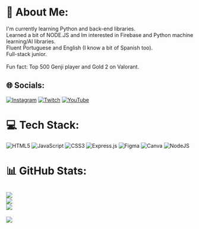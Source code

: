 # 💫 About Me:
I'm currently learning Python and back-end libraries.<br>Learned a bit of NODE.JS and Im interested in Firebase and Python machine learning/AI libraries.<br>Fluent Portuguese and English (I know a bit of Spanish too).<br>Full-stack junior.<br><br>Fun fact: Top 500 Genji player and Gold 2 on Valorant.

## 🌐 Socials:
[![Instagram](https://img.shields.io/badge/Instagram-%23E4405F.svg?logo=Instagram&logoColor=white)](https://instagram.com/distant_gabdrule) [![Twitch](https://img.shields.io/badge/Twitch-%239146FF.svg?logo=Twitch&logoColor=white)](https://twitch.tv/distant_gabdrule) [![YouTube](https://img.shields.io/badge/YouTube-%23FF0000.svg?logo=YouTube&logoColor=white)](https://youtube.com/c/DistantFoill) 

# 💻 Tech Stack:
![HTML5](https://img.shields.io/badge/html5-%23E34F26.svg?style=flat&logo=html5&logoColor=white) ![JavaScript](https://img.shields.io/badge/javascript-%23323330.svg?style=flat&logo=javascript&logoColor=%23F7DF1E) ![CSS3](https://img.shields.io/badge/css3-%231572B6.svg?style=flat&logo=css3&logoColor=white) ![Express.js](https://img.shields.io/badge/express.js-%23404d59.svg?style=flat&logo=express&logoColor=%2361DAFB) 	![Figma](https://img.shields.io/badge/figma-%23F24E1E.svg?style=flat&logo=figma&logoColor=white) ![Canva](https://img.shields.io/badge/Canva-%2300C4CC.svg?style=flat&logo=Canva&logoColor=white) ![NodeJS](https://img.shields.io/badge/node.js-6DA55F?style=flat&logo=node.js&logoColor=white)
# 📊 GitHub Stats:
![](https://github-readme-stats.vercel.app/api?username=MrsGabs&theme=nord&hide_border=false&include_all_commits=true&count_private=true)<br/>
![](https://github-readme-streak-stats.herokuapp.com/?user=MrsGabs&theme=nord&hide_border=false)<br/>
![](https://github-readme-stats.vercel.app/api/top-langs/?username=MrsGabs&theme=nord&hide_border=false&include_all_commits=true&count_private=true&layout=compact)
---
[![](https://visitcount.itsvg.in/api?id=MrsGabs&icon=2&color=12)](https://visitcount.itsvg.in)
